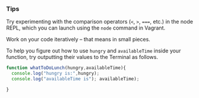 ### Tips

Try experimenting with the comparison operators (`<`, `>`, `===`, etc.) in the node REPL, which you can launch using the `node` command in Vagrant.

Work on your code iteratively – that means in small pieces. 

To help you figure out how to use `hungry` and `availableTime` inside your function, try outputting their values to the Terminal as follows.


```Javascript
function whatToDoLunch(hungry,availableTime){
  console.log("hungry is:",hungry);
  console.log("availableTime is"); availableTime);

}
```
